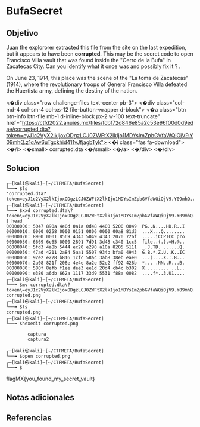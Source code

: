 # BufaSecret
## Objetivo
Juan the explororer extracted this file from the site on the last expedition, but it appears to have been **corrupted**. This may be the secret code to open Francisco Villa vault that was found inside the "Cerro de la Bufa" in Zacatecas City. Can you identify what it once was and possibly fix it ? .

On June 23, 1914, this place was the scene of the "La toma de Zacatecas" (1914), where the revolutionary troops of General Francisco Villa defeated the Huertista army, defining the destiny of the nation.

<�div class="row challenge-files text-center pb-3"> <�div class="col-md-4 col-sm-4 col-xs-12 file-button-wrapper d-block"> <�a class="btn btn-info btn-file mb-1 d-inline-block px-2 w-100 text-truncate" href="https://ctfd2022.anuies.mx/files/fcbf72d846e85a2c53e96f00d0d9edae/corrupted.dta?token=eyJ1c2VyX2lkIjoxODgzLCJ0ZWFtX2lkIjo1MDYsImZpbGVfaWQiOjV9.Y09mhQ.z1qAw6uTgckhid411vJfjagbTyk"> <�i class="fas fa-download"><�/i> <�small> corrupted.dta <�/small> <�/a> <�/div> <�/div>

## Solucion


```shell
┌─[kali㉿kali]─[~/CTFMETA/BufaSecret]
└──╼ $ls
'corrupted.dta?token=eyJ1c2VyX2lkIjoxODgzLCJ0ZWFtX2lkIjo1MDYsImZpbGVfaWQiOjV9.Y09mhQ.z1qAw6uTgckhid411vJfjagbTyk'
┌─[kali㉿kali]─[~/CTFMETA/BufaSecret]
└──╼ $xxd corrupted.dta\?token\=eyJ1c2VyX2lkIjoxODgzLCJ0ZWFtX2lkIjo1MDYsImZpbGVfaWQiOjV9.Y09mhQ.z1qAw6uTgckhid411vJfjagbTyk | head
00000000: 5047 890a 4e0d 0a1a 0d48 4400 5200 0049  PG..N....HD.R..I
00000010: 0000 0258 0000 0151 0806 0000 00a8 81d3  ...X...Q........
00000020: 8900 0001 8569 4343 5049 4343 2070 726f  .....iCCPICC pro
00000030: 6669 6c65 0000 2891 7d91 3d48 c340 1cc5  file..(.}.=H.@..
00000040: 5fd3 4a8b 5444 ec20 e290 a10a 8205 5111  _.J.TD. ......Q.
00000050: 47ad 4211 2a84 5aa1 5507 934b bfa0 4943  G.B.*.Z.U..K..IC
00000060: 92e2 e228 b816 1cfc 58ac 3ab8 38eb eae0  ...(....X.:.8...
00000070: 2a08 821f 208e 4e4e 8a2e 52e2 ff92 428b  *... .NN..R...B.
00000080: 580f 8efb f1ee dee3 ee1d 20d4 cb4c b302  X......... ..L..
00000090: e380 a6db 662a 1117 33d9 5531 f88a 0082  ....f*..3.U1....
┌─[kali㉿kali]─[~/CTFMETA/BufaSecret]
└──╼ $mv corrupted.dta\?token\=eyJ1c2VyX2lkIjoxODgzLCJ0ZWFtX2lkIjo1MDYsImZpbGVfaWQiOjV9.Y09mhQ.z1qAw6uTgckhid411vJfjagbTyk corrupted.png
┌─[kali㉿kali]─[~/CTFMETA/BufaSecret]
└──╼ $ls
corrupted.png
┌─[kali㉿kali]─[~/CTFMETA/BufaSecret]
└──╼ $hexedit corrupted.png 

		captura
		captura2
		
┌─[kali㉿kali]─[~/CTFMETA/BufaSecret]
└──╼ $open corrupted.png 
┌─[kali㉿kali]─[~/CTFMETA/BufaSecret]
└──╼ $

```

flagMX{you_found_my_secret_vault}



## Notas adicionales
## Referencias
